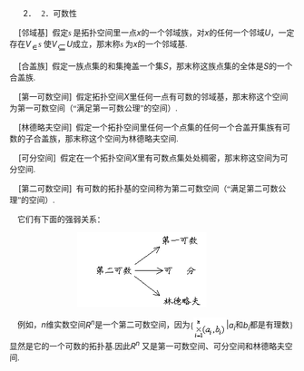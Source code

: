 <div class=Section1>
<p class=MsoNormal style='margin-left:36.0pt;text-indent:-18.0pt'><span
lang=EN-US>2．<span style='font:7.0pt "Times New Roman"'>&nbsp;&nbsp;&nbsp; </span></span><span
lang=EN-US style='font-family:宋体_GB2312'>2</span><span lang=ZH-CN
style='font-family:宋体_GB2312'>．可数性</span></p>
<p class=MsoNormal><span lang=EN-US>&nbsp;&nbsp;&nbsp; [</span><span
lang=ZH-CN style='font-family:宋体_GB2312'>邻域基</span><span lang=EN-US>] </span><span
lang=EN-US style='font-family:宋体_GB2312'>&nbsp;</span><span lang=ZH-CN
style='font-family:宋体_GB2312'>假定</span><i><span lang=EN-US style='font-family:
Symbol'>s</span></i><span lang=EN-US style='font-family:宋体_GB2312'> </span><span
lang=ZH-CN style='font-family:宋体_GB2312'>是拓扑空间里一点</span><i><span lang=EN-US>x</span></i><span
lang=ZH-CN style='font-family:宋体_GB2312'>的一个邻域族，对</span><i><span lang=EN-US>x</span></i><span
lang=ZH-CN style='font-family:宋体_GB2312'>的任何一个邻域</span><i><span lang=EN-US>U</span></i><span
lang=ZH-CN style='font-family:宋体_GB2312'>，一定存在</span><i><span lang=EN-US>V</span></i><i><sub><span
lang=EN-US style='font-family:宋体_GB2312'><img width=13 height=13
src="res/17e9d95da129bdd93c34fb6cc6aaaa52_5977_files/image002.gif" u1:shapes="_x0000_i1025"
align=absmiddle></span></sub></i><i><span lang=EN-US style='font-family:Symbol'>s</span><span
lang=EN-US> </span></i><span lang=ZH-CN style='font-family:宋体_GB2312'>使</span><i><span
lang=EN-US>V</span></i><i><sub><span lang=EN-US style='font-family:宋体_GB2312'><img
width=17 height=16 src="res/17e9d95da129bdd93c34fb6cc6aaaa52_5977_files/image004.gif"
u1:shapes="_x0000_i1026" align=absmiddle></span></sub><span lang=EN-US>U</span></i><span
lang=ZH-CN style='font-family:宋体_GB2312'>成立，那末称</span><i><span lang=EN-US
style='font-family:Symbol'>s</span></i><span lang=EN-US style='font-family:
宋体_GB2312'> </span><span lang=ZH-CN style='font-family:宋体_GB2312'>为</span><i><span
lang=EN-US>x</span></i><span lang=ZH-CN style='font-family:宋体_GB2312'>的一个邻域基</span><span
lang=EN-US style='font-family:宋体_GB2312'>.</span></p>
<p class=MsoNormal><span lang=EN-US>&nbsp;&nbsp;&nbsp; [</span><span
lang=ZH-CN style='font-family:宋体_GB2312'>合盖族</span><span lang=EN-US>]</span><span
lang=EN-US style='font-family:宋体_GB2312'>&nbsp; </span><span lang=ZH-CN
style='font-family:宋体_GB2312'>假定一族点集的和集掩盖一个集</span><i><span lang=EN-US>S</span></i><span
lang=ZH-CN style='font-family:宋体_GB2312'>，那末称这族点集的全体是</span><i><span
lang=EN-US>S</span></i><span lang=ZH-CN style='font-family:宋体_GB2312'>的一个合盖族</span><span
lang=EN-US style='font-family:宋体_GB2312'>.</span></p>
<p class=MsoNormal><span lang=EN-US>&nbsp;&nbsp;&nbsp; [</span><span
lang=ZH-CN style='font-family:宋体_GB2312'>第一可数空间</span><span lang=EN-US>] </span><span
lang=EN-US style='font-family:宋体_GB2312'>&nbsp;</span><span lang=ZH-CN
style='font-family:宋体_GB2312'>假定拓扑空间</span><i><span lang=EN-US>X</span></i><span
lang=ZH-CN style='font-family:宋体_GB2312'>里任何一点有可数的邻域基，那末称这个空间为第一可数空间（“满足第一可数公理”的空间）</span><span
lang=EN-US style='font-family:宋体_GB2312'>.</span></p>
<p class=MsoNormal><span lang=EN-US>&nbsp;&nbsp;&nbsp; [</span><span
lang=ZH-CN style='font-family:宋体_GB2312'>林德略夫空间</span><span lang=EN-US>]</span><span
lang=EN-US style='font-family:宋体_GB2312'>&nbsp; </span><span lang=ZH-CN
style='font-family:宋体_GB2312'>假定一个拓扑空间里任何一个点集的任何一个合盖开集族有可数的子合盖族，那末称这个空间为林德略夫空间</span><span
lang=EN-US style='font-family:宋体_GB2312'>.</span></p>
<p class=MsoNormal><span lang=EN-US>&nbsp;&nbsp;&nbsp; [</span><span
lang=ZH-CN style='font-family:宋体_GB2312'>可分空间</span><span lang=EN-US>] </span><span
lang=EN-US style='font-family:宋体_GB2312'>&nbsp;</span><span lang=ZH-CN
style='font-family:宋体_GB2312'>假定在一个拓扑空间</span><i><span lang=EN-US>X</span></i><span
lang=ZH-CN style='font-family:宋体_GB2312'>里有可数点集处处稠密，那末称这空间为可分空间</span><span
lang=EN-US style='font-family:宋体_GB2312'>.</span></p>
<p class=MsoNormal><span lang=EN-US>&nbsp;&nbsp;&nbsp; [</span><span
lang=ZH-CN style='font-family:宋体_GB2312'>第二可数空间</span><span lang=EN-US>] </span><span
lang=EN-US style='font-family:宋体_GB2312'>&nbsp;</span><span lang=ZH-CN
style='font-family:宋体_GB2312'>有可数的拓扑基的空间称为第二可数空间（“满足第二可数公理”的空间）</span><span
lang=EN-US style='font-family:宋体_GB2312'>.</span></p>
<p class=MsoNormal><span lang=EN-US style='font-family:宋体_GB2312'>&nbsp;&nbsp;&nbsp;
</span><span lang=ZH-CN style='font-family:宋体_GB2312'>它们有下面的强弱关系：</span><span
lang=ZH-CN> </span></p>
<pre><span lang=EN-US style='font-family:宋体_GB2312'>&nbsp;&nbsp;&nbsp;&nbsp;&nbsp;&nbsp;&nbsp;&nbsp;&nbsp;&nbsp;&nbsp;&nbsp;&nbsp;&nbsp;&nbsp;&nbsp;&nbsp;&nbsp;&nbsp;&nbsp;&nbsp;&nbsp;&nbsp;&nbsp;&nbsp;&nbsp;&nbsp;&nbsp;&nbsp;&nbsp;&nbsp;&nbsp;&nbsp; <img
width=228 height=132 src="res/17e9d95da129bdd93c34fb6cc6aaaa52_5977_files/1.gif"></span></pre>
<p class=MsoNormal><span lang=EN-US style='font-family:宋体_GB2312'>&nbsp;&nbsp;&nbsp;
</span><span lang=ZH-CN style='font-family:宋体_GB2312'>例如，</span><i><span
lang=EN-US>n</span></i><span lang=ZH-CN style='font-family:宋体_GB2312'>维实数空间</span><i><span
lang=EN-US>R<sup>n</sup></span></i><span lang=ZH-CN style='font-family:宋体_GB2312'>是一个第二可数空间，因为</span><span
lang=EN-US style='font-family:宋体_GB2312'>{<sub><img width=57 height=39
src="res/17e9d95da129bdd93c34fb6cc6aaaa52_5977_files/image008.gif" u1:shapes="_x0000_i1033"
align=absmiddle></sub></span><span lang=EN-US>|<i>a<sub>i</sub></i></span><span
lang=ZH-CN style='font-family:宋体_GB2312'>和</span><i><span lang=EN-US>b<sub>i</sub></span></i><span
lang=ZH-CN style='font-family:宋体_GB2312'>都是有理数</span><span lang=EN-US
style='font-family:宋体_GB2312'>}</span><span lang=ZH-CN style='font-family:宋体_GB2312'>显然是它的一个可数的拓扑基</span><span
lang=EN-US style='font-family:宋体_GB2312'>.</span><span lang=ZH-CN
style='font-family:宋体_GB2312'>因此</span><i><span lang=EN-US>R<sup>n</sup> </span></i><span
lang=ZH-CN style='font-family:宋体_GB2312'>又是第一可数空间、可分空间和林德略夫空间</span><span
lang=EN-US style='font-family:宋体_GB2312'>.</span></p>
</div>